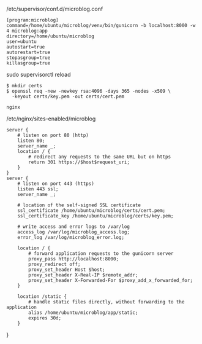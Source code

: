 



/etc/supervisor/conf.d/microblog.conf

    [program:microblog]
    command=/home/ubuntu/microblog/venv/bin/gunicorn -b localhost:8000 -w 4 microblog:app
    directory=/home/ubuntu/microblog
    user=ubuntu
    autostart=true
    autorestart=true
    stopasgroup=true
    killasgroup=true

sudo supervisorctl reload


    $ mkdir certs
    $ openssl req -new -newkey rsa:4096 -days 365 -nodes -x509 \
      -keyout certs/key.pem -out certs/cert.pem

    nginx

/etc/nginx/sites-enabled/microblog

    server {
        # listen on port 80 (http)
        listen 80;
        server_name _;
        location / {
            # redirect any requests to the same URL but on https
            return 301 https://$host$request_uri;
        }
    }
    server {
        # listen on port 443 (https)
        listen 443 ssl;
        server_name _;

        # location of the self-signed SSL certificate
        ssl_certificate /home/ubuntu/microblog/certs/cert.pem;
        ssl_certificate_key /home/ubuntu/microblog/certs/key.pem;

        # write access and error logs to /var/log
        access_log /var/log/microblog_access.log;
        error_log /var/log/microblog_error.log;

        location / {
            # forward application requests to the gunicorn server
            proxy_pass http://localhost:8000;
            proxy_redirect off;
            proxy_set_header Host $host;
            proxy_set_header X-Real-IP $remote_addr;
            proxy_set_header X-Forwarded-For $proxy_add_x_forwarded_for;
        }

        location /static {
            # handle static files directly, without forwarding to the application
            alias /home/ubuntu/microblog/app/static;
            expires 30d;
        }
}
